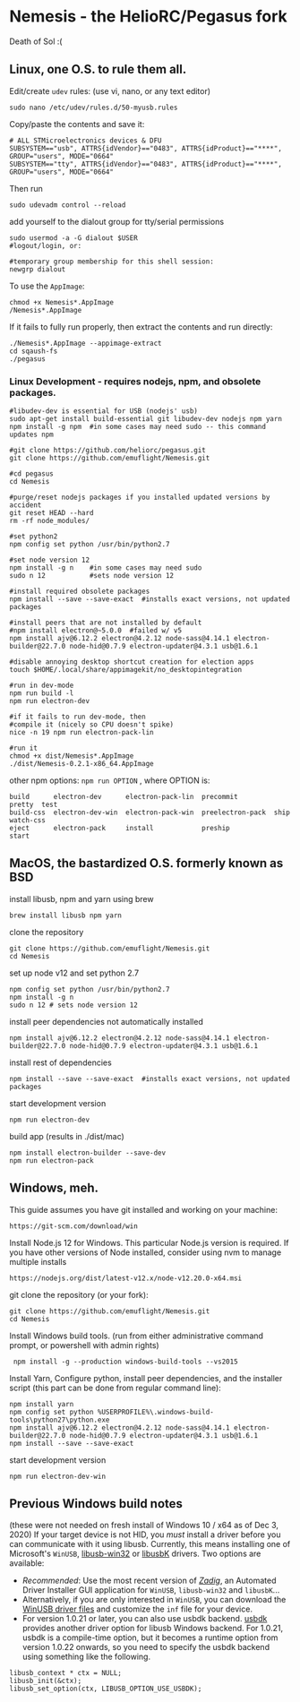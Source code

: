# Nemesis - the HelioRC/Pegasus fork
Death of Sol :(

## Linux, one O.S. to rule them all.
Edit/create `udev` rules: (use vi, nano, or any text editor)
```
sudo nano /etc/udev/rules.d/50-myusb.rules
```
Copy/paste the contents and save it:
```
# ALL STMicroelectronics devices & DFU
SUBSYSTEM=="usb", ATTRS{idVendor}=="0483", ATTRS{idProduct}=="****", GROUP="users", MODE="0664"
SUBSYSTEM=="tty", ATTRS{idVendor}=="0483", ATTRS{idProduct}=="****", GROUP="users", MODE="0664"
```

Then run
```
sudo udevadm control --reload
```
add yourself to the dialout group for tty/serial permissions

```
sudo usermod -a -G dialout $USER
#logout/login, or:

#temporary group membership for this shell session:
newgrp dialout
```

To use the `AppImage`:
```
chmod +x Nemesis*.AppImage
/Nemesis*.AppImage
```
If it fails to fully run properly, then extract the contents and run directly:
```
./Nemesis*.AppImage --appimage-extract
cd sqaush-fs
./pegasus
```

### Linux Development - requires nodejs, npm, and obsolete packages.

```
#libudev-dev is essential for USB (nodejs' usb)
sudo apt-get install build-essential git libudev-dev nodejs npm yarn
npm install -g npm  #in some cases may need sudo -- this command updates npm

#git clone https://github.com/heliorc/pegasus.git
git clone https://github.com/emuflight/Nemesis.git

#cd pegasus
cd Nemesis

#purge/reset nodejs packages if you installed updated versions by accident
git reset HEAD --hard
rm -rf node_modules/

#set python2
npm config set python /usr/bin/python2.7

#set node version 12
npm install -g n    #in some cases may need sudo
sudo n 12           #sets node version 12

#install required obsolete packages
npm install --save --save-exact  #installs exact versions, not updated packages

#install peers that are not installed by default
#npm install electron@~5.0.0  #failed w/ v5
npm install ajv@6.12.2 electron@4.2.12 node-sass@4.14.1 electron-builder@22.7.0 node-hid@0.7.9 electron-updater@4.3.1 usb@1.6.1

#disable annoying desktop shortcut creation for election apps
touch $HOME/.local/share/appimagekit/no_desktopintegration

#run in dev-mode
npm run build -l
npm run electron-dev

#if it fails to run dev-mode, then
#compile it (nicely so CPU doesn't spike)
nice -n 19 npm run electron-pack-lin

#run it
chmod +x dist/Nemesis*.AppImage
./dist/Nemesis-0.2.1-x86_64.AppImage
```

other npm options:
`npm run OPTION` , where OPTION is:
```
build      electron-dev      electron-pack-lin  precommit         pretty  test
build-css  electron-dev-win  electron-pack-win  preelectron-pack  ship    watch-css
eject      electron-pack     install            preship           start
```


## MacOS, the bastardized O.S. formerly known as BSD

install libusb, npm and yarn using brew
```
brew install libusb npm yarn
```

clone the repository
```
git clone https://github.com/emuflight/Nemesis.git
cd Nemesis
```

set up node v12 and set python 2.7
```
npm config set python /usr/bin/python2.7
npm install -g n
sudo n 12 # sets node version 12
```

install peer dependencies not automatically installed
```
npm install ajv@6.12.2 electron@4.2.12 node-sass@4.14.1 electron-builder@22.7.0 node-hid@0.7.9 electron-updater@4.3.1 usb@1.6.1
```

install rest of dependencies
```
npm install --save --save-exact  #installs exact versions, not updated packages
```

start development version
```
npm run electron-dev
```

build app (results in ./dist/mac)
```
npm install electron-builder --save-dev
npm run electron-pack
```
## Windows, meh.

This guide assumes you have git installed and working on your machine: 
```
https://git-scm.com/download/win
```

Install Node.js 12 for Windows.
This particular Node.js version is required. If you have other versions of Node installed, consider using nvm to manage multiple installs
```
https://nodejs.org/dist/latest-v12.x/node-v12.20.0-x64.msi
```

git clone the repository (or your fork):
```
git clone https://github.com/emuflight/Nemesis.git
cd Nemesis
```

Install Windows build tools. (run from either administrative command prompt, or powershell with admin rights)
```
 npm install -g --production windows-build-tools --vs2015
```

Install Yarn, Configure python, install peer dependencies, and the installer script (this part can be done from regular command line):
```
npm install yarn
npm config set python %USERPROFILE%\.windows-build-tools\python27\python.exe
npm install ajv@6.12.2 electron@4.2.12 node-sass@4.14.1 electron-builder@22.7.0 node-hid@0.7.9 electron-updater@4.3.1 usb@1.6.1
npm install --save --save-exact
```

start development version
```
npm run electron-dev-win
```

## Previous Windows build notes 
(these were not needed on fresh install of Windows 10 / x64 as of Dec 3, 2020)
If your target device is not HID, you _must_ install a driver before you can communicate with it using libusb. Currently, this means installing one of Microsoft's `WinUSB`, [libusb-win32](http://sourceforge.net/apps/trac/libusb-win32/wiki) or [libusbK](http://libusbk.sourceforge.net/UsbK3/index.html) drivers. Two options are available:
* _Recommended_: Use the most recent version of _[Zadig](http://zadig.akeo.ie)_, an Automated Driver Installer GUI application for `WinUSB`, `libusb-win32` and `libusbK`...
* Alternatively, if you are only interested in `WinUSB`, you can download the [WinUSB driver files](https://storage.googleapis.com/google-code-archive-downloads/v2/code.google.com/libusb-winusb-wip/winusb%20driver.zip) and customize the `inf` file for your device.
* For version 1.0.21 or later, you can also use usbdk backend. [usbdk](https://cgit.freedesktop.org/spice/win32/usbdk) provides another driver option for libusb Windows backend. For 1.0.21, usbdk is a compile-time option, but it becomes a runtime option from version 1.0.22 onwards, so you need to specify the usbdk backend using something like the following.
```
libusb_context * ctx = NULL;
libusb_init(&ctx);
libusb_set_option(ctx, LIBUSB_OPTION_USE_USBDK);
```
